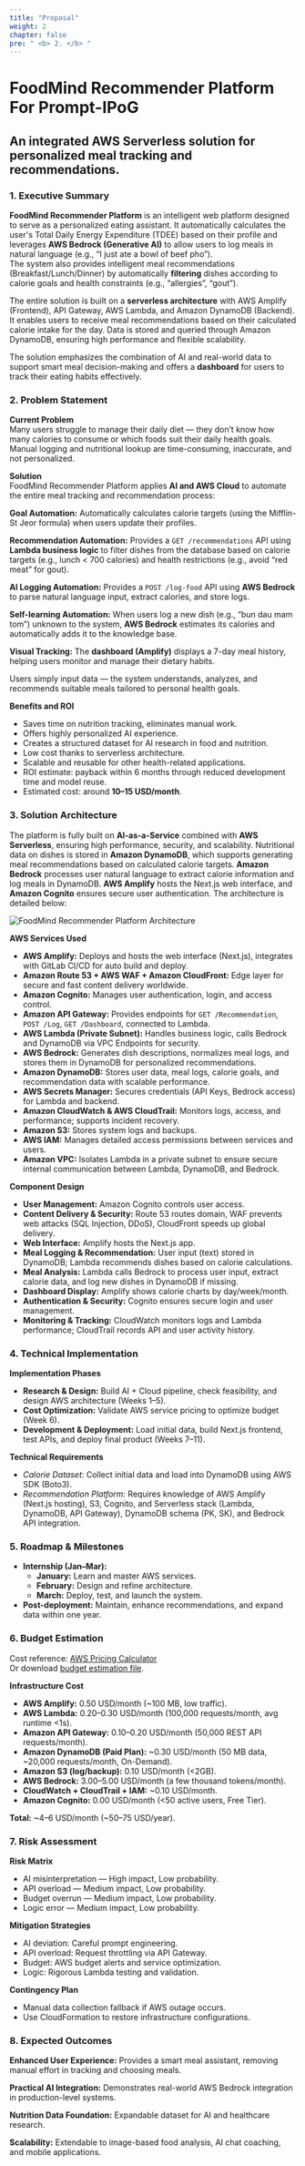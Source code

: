 ```yaml
---
title: "Proposal"
weight: 2
chapter: false
pre: " <b> 2. </b> "
---
```


# FoodMind Recommender Platform For Prompt-IPoG
## An integrated AWS Serverless solution for personalized meal tracking and recommendations. 

### 1. Executive Summary  
**FoodMind Recommender Platform** is an intelligent web platform designed to serve as a personalized eating assistant. It automatically calculates the user's Total Daily Energy Expenditure (TDEE) based on their profile and leverages **AWS Bedrock (Generative AI)** to allow users to log meals in natural language (e.g., “I just ate a bowl of beef pho”).  
The system also provides intelligent meal recommendations (Breakfast/Lunch/Dinner) by automatically **filtering** dishes according to calorie goals and health constraints (e.g., “allergies”, “gout”).  

The entire solution is built on a **serverless architecture** with AWS Amplify (Frontend), API Gateway, AWS Lambda, and Amazon DynamoDB (Backend). It enables users to receive meal recommendations based on their calculated calorie intake for the day. Data is stored and queried through Amazon DynamoDB, ensuring high performance and flexible scalability.  

The solution emphasizes the combination of AI and real-world data to support smart meal decision-making and offers a **dashboard** for users to track their eating habits effectively.  

### 2. Problem Statement  
**Current Problem**  
Many users struggle to manage their daily diet — they don’t know how many calories to consume or which foods suit their daily health goals. Manual logging and nutritional lookup are time-consuming, inaccurate, and not personalized.  

**Solution**  
FoodMind Recommender Platform applies **AI and AWS Cloud** to automate the entire meal tracking and recommendation process:  

**Goal Automation:** Automatically calculates calorie targets (using the Mifflin-St Jeor formula) when users update their profiles.  

**Recommendation Automation:** Provides a `GET /recommendations` API using **Lambda business logic** to filter dishes from the database based on calorie targets (e.g., lunch < 700 calories) and health restrictions (e.g., avoid “red meat” for gout).  

**AI Logging Automation:** Provides a `POST /log-food` API using **AWS Bedrock** to parse natural language input, extract calories, and store logs.  

**Self-learning Automation:** When users log a new dish (e.g., “bun dau mam tom”) unknown to the system, **AWS Bedrock** estimates its calories and automatically adds it to the knowledge base.  

**Visual Tracking:** The **dashboard (Amplify)** displays a 7-day meal history, helping users monitor and manage their dietary habits.  

Users simply input data — the system understands, analyzes, and recommends suitable meals tailored to personal health goals.  

**Benefits and ROI**  
- Saves time on nutrition tracking, eliminates manual work.  
- Offers highly personalized AI experience.  
- Creates a structured dataset for AI research in food and nutrition.  
- Low cost thanks to serverless architecture.  
- Scalable and reusable for other health-related applications.  
- ROI estimate: payback within 6 months through reduced development time and model reuse.  
- Estimated cost: around **10–15 USD/month**.  

### 3. Solution Architecture  
The platform is fully built on **AI-as-a-Service** combined with **AWS Serverless**, ensuring high performance, security, and scalability. Nutritional data on dishes is stored in **Amazon DynamoDB**, which supports generating meal recommendations based on calculated calorie targets. **Amazon Bedrock** processes user natural language to extract calorie information and log meals in DynamoDB. **AWS Amplify** hosts the Next.js web interface, and **Amazon Cognito** ensures secure user authentication. The architecture is detailed below:

![FoodMind Recommender Platform Architecture](/images/2-Proposal/ArchitectureFoodMind.png)

**AWS Services Used**

- **AWS Amplify:** Deploys and hosts the web interface (Next.js), integrates with GitLab CI/CD for auto build and deploy.  
- **Amazon Route 53 + AWS WAF + Amazon CloudFront:** Edge layer for secure and fast content delivery worldwide.  
- **Amazon Cognito:** Manages user authentication, login, and access control.  
- **Amazon API Gateway:** Provides endpoints for `GET /Recommendation`, `POST /Log`, `GET /Dashboard`, connected to Lambda.  
- **AWS Lambda (Private Subnet):** Handles business logic, calls Bedrock and DynamoDB via VPC Endpoints for security.  
- **AWS Bedrock:** Generates dish descriptions, normalizes meal logs, and stores them in DynamoDB for personalized recommendations.  
- **Amazon DynamoDB:** Stores user data, meal logs, calorie goals, and recommendation data with scalable performance.  
- **AWS Secrets Manager:** Secures credentials (API Keys, Bedrock access) for Lambda and backend.  
- **Amazon CloudWatch & AWS CloudTrail:** Monitors logs, access, and performance; supports incident recovery.  
- **Amazon S3:** Stores system logs and backups.  
- **AWS IAM:** Manages detailed access permissions between services and users.  
- **Amazon VPC:** Isolates Lambda in a private subnet to ensure secure internal communication between Lambda, DynamoDB, and Bedrock.  

**Component Design**  

- **User Management:** Amazon Cognito controls user access.  
- **Content Delivery & Security:** Route 53 routes domain, WAF prevents web attacks (SQL Injection, DDoS), CloudFront speeds up global delivery.  
- **Web Interface:** Amplify hosts the Next.js app.  
- **Meal Logging & Recommendation:** User input (text) stored in DynamoDB; Lambda recommends dishes based on calorie calculations.  
- **Meal Analysis:** Lambda calls Bedrock to process user input, extract calorie data, and log new dishes in DynamoDB if missing.  
- **Dashboard Display:** Amplify shows calorie charts by day/week/month.  
- **Authentication & Security:** Cognito ensures secure login and user management.  
- **Monitoring & Tracking:** CloudWatch monitors logs and Lambda performance; CloudTrail records API and user activity history.  

### 4. Technical Implementation  
**Implementation Phases**  
- **Research & Design:** Build AI + Cloud pipeline, check feasibility, and design AWS architecture (Weeks 1–5).  
- **Cost Optimization:** Validate AWS service pricing to optimize budget (Week 6).  
- **Development & Deployment:** Load initial data, build Next.js frontend, test APIs, and deploy final product (Weeks 7–11).  

**Technical Requirements**  
- *Calorie Dataset:* Collect initial data and load into DynamoDB using AWS SDK (Boto3).  
- *Recommendation Platform:* Requires knowledge of AWS Amplify (Next.js hosting), S3, Cognito, and Serverless stack (Lambda, DynamoDB, API Gateway), DynamoDB schema (PK, SK), and Bedrock API integration.  

### 5. Roadmap & Milestones  
- **Internship (Jan–Mar):**  
  - **January:** Learn and master AWS services.  
  - **February:** Design and refine architecture.  
  - **March:** Deploy, test, and launch the system.  
- **Post-deployment:** Maintain, enhance recommendations, and expand data within one year.  

### 6. Budget Estimation  
Cost reference: [AWS Pricing Calculator](https://calculator.aws/#/estimate?id=621f38b12a1ef026842ba2ddfe46ff936ed4ab01)  
Or download [budget estimation file](../attachments/budget_estimation.pdf).  

**Infrastructure Cost**

- **AWS Amplify:** 0.50 USD/month (~100 MB, low traffic).  
- **AWS Lambda:** 0.20–0.30 USD/month (100,000 requests/month, avg runtime <1s).  
- **Amazon API Gateway:** 0.10–0.20 USD/month (50,000 REST API requests/month).  
- **Amazon DynamoDB (Paid Plan):** ~0.30 USD/month (50 MB data, ~20,000 requests/month, On-Demand).  
- **Amazon S3 (log/backup):** 0.10 USD/month (<2GB).  
- **AWS Bedrock:** 3.00–5.00 USD/month (a few thousand tokens/month).  
- **CloudWatch + CloudTrail + IAM:** ~0.10 USD/month.  
- **Amazon Cognito:** 0.00 USD/month (<50 active users, Free Tier).  

**Total:** ~4–6 USD/month (~50–75 USD/year).  

### 7. Risk Assessment  
**Risk Matrix**  
- AI misinterpretation — High impact, Low probability.  
- API overload — Medium impact, Low probability.  
- Budget overrun — Medium impact, Low probability.  
- Logic error — Medium impact, Low probability.  

**Mitigation Strategies**  
- AI deviation: Careful prompt engineering.  
- API overload: Request throttling via API Gateway.  
- Budget: AWS budget alerts and service optimization.  
- Logic: Rigorous Lambda testing and validation.  

**Contingency Plan**  
- Manual data collection fallback if AWS outage occurs.  
- Use CloudFormation to restore infrastructure configurations.  

### 8. Expected Outcomes  
**Enhanced User Experience:** Provides a smart meal assistant, removing manual effort in tracking and choosing meals.  

**Practical AI Integration:** Demonstrates real-world AWS Bedrock integration in production-level systems.  

**Nutrition Data Foundation:** Expandable dataset for AI and healthcare research.  

**Scalability:** Extendable to image-based food analysis, AI chat coaching, and mobile applications.  
